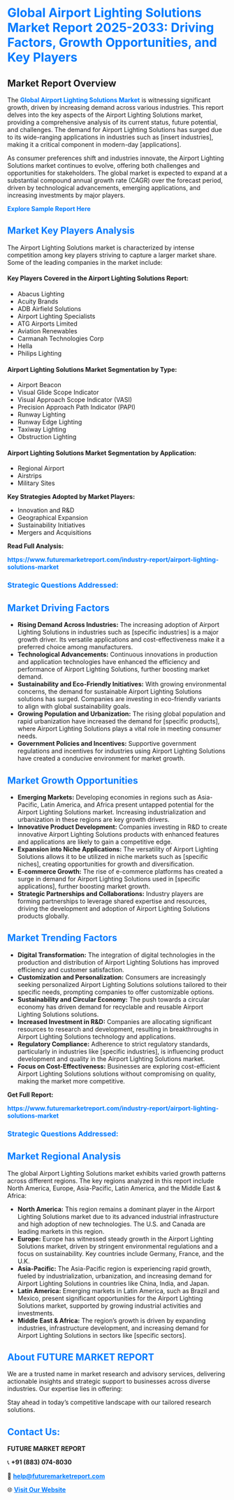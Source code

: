 <h1 style="color: #007BFF;">Global Airport Lighting Solutions Market Report 2025-2033: Driving Factors, Growth Opportunities, and Key Players</h1>

<section id="overview">
<h2>Market Report Overview</h2>
<p>The <a href="https://www.futuremarketreport.com/industry-report/airport-lighting-solutions-market" style="color: #007BFF; text-decoration: none;"><strong>Global Airport Lighting Solutions Market</strong></a> is witnessing significant growth, driven by increasing demand across various industries. This report delves into the key aspects of the Airport Lighting Solutions market, providing a comprehensive analysis of its current status, future potential, and challenges. The demand for Airport Lighting Solutions has surged due to its wide-ranging applications in industries such as [insert industries], making it a critical component in modern-day [applications].</p>
<p>As consumer preferences shift and industries innovate, the Airport Lighting Solutions market continues to evolve, offering both challenges and opportunities for stakeholders. The global market is expected to expand at a substantial compound annual growth rate (CAGR) over the forecast period, driven by technological advancements, emerging applications, and increasing investments by major players.</p>
</section>

<section id="overview">
<p><a href="https://www.futuremarketreport.com/request-sample/reportId=100401" style="color: #007BFF; text-decoration: none;"><strong>Explore Sample Report Here</strong></a></p>
</section>

<section id="key-players">
<h2 style="color: #007BFF;">Market Key Players Analysis</h2>
<p>The Airport Lighting Solutions market is characterized by intense competition among key players striving to capture a larger market share. Some of the leading companies in the market include:</p>
<h4>Key Players Covered in the Airport Lighting Solutions Report:</h4>
<ul><li>Abacus Lighting</li><li>Acuity Brands</li><li>ADB Airfield Solutions</li><li>Airport Lighting Specialists</li><li>ATG Airports Limited</li><li>Aviation Renewables</li><li>Carmanah Technologies Corp</li><li>Hella</li><li>Philips Lighting</li></ul>
<h4>Airport Lighting Solutions Market Segmentation by Type:</h4>
<ul><li>Airport Beacon</li><li>Visual Glide Scope Indicator</li><li>Visual Approach Scope Indicator (VASI)</li><li>Precision Approach Path Indicator (PAPI)</li><li>Runway Lighting</li><li>Runway Edge Lighting</li><li>Taxiway Lighting</li><li>Obstruction Lighting</li></ul>

<h4>Airport Lighting Solutions Market Segmentation by Application:</h4>
<ul><li>Regional Airport</li><li>Airstrips</li><li>Military Sites</li></ul>
<p><strong>Key Strategies Adopted by Market Players:</strong></p>
<ul>
<li>Innovation and R&D</li>
<li>Geographical Expansion</li>
<li>Sustainability Initiatives</li>
<li>Mergers and Acquisitions</li>
</ul>
</section>

<section>
<p><strong>Read Full Analysis: </strong></p><a href="https://www.futuremarketreport.com/industry-report/airport-lighting-solutions-market" style="color: #007BFF; text-decoration: none;"><strong>https://www.futuremarketreport.com/industry-report/airport-lighting-solutions-market</strong></a>
<h3 style="color: #007BFF;">Strategic Questions Addressed:</h3>
</section>

<section id="driving-factors">
<h2 style="color: #007BFF;">Market Driving Factors</h2>
<ul>
<li><strong>Rising Demand Across Industries:</strong> The increasing adoption of Airport Lighting Solutions in industries such as [specific industries] is a major growth driver. Its versatile applications and cost-effectiveness make it a preferred choice among manufacturers.</li>
<li><strong>Technological Advancements:</strong> Continuous innovations in production and application technologies have enhanced the efficiency and performance of Airport Lighting Solutions, further boosting market demand.</li>
<li><strong>Sustainability and Eco-Friendly Initiatives:</strong> With growing environmental concerns, the demand for sustainable Airport Lighting Solutions solutions has surged. Companies are investing in eco-friendly variants to align with global sustainability goals.</li>
<li><strong>Growing Population and Urbanization:</strong> The rising global population and rapid urbanization have increased the demand for [specific products], where Airport Lighting Solutions plays a vital role in meeting consumer needs.</li>
<li><strong>Government Policies and Incentives:</strong> Supportive government regulations and incentives for industries using Airport Lighting Solutions have created a conducive environment for market growth.</li>
</ul>
</section>

<section id="growth-opportunities">
<h2 style="color: #007BFF;">Market Growth Opportunities</h2>
<ul>
<li><strong>Emerging Markets:</strong> Developing economies in regions such as Asia-Pacific, Latin America, and Africa present untapped potential for the Airport Lighting Solutions market. Increasing industrialization and urbanization in these regions are key growth drivers.</li>
<li><strong>Innovative Product Development:</strong> Companies investing in R&D to create innovative Airport Lighting Solutions products with enhanced features and applications are likely to gain a competitive edge.</li>
<li><strong>Expansion into Niche Applications:</strong> The versatility of Airport Lighting Solutions allows it to be utilized in niche markets such as [specific niches], creating opportunities for growth and diversification.</li>
<li><strong>E-commerce Growth:</strong> The rise of e-commerce platforms has created a surge in demand for Airport Lighting Solutions used in [specific applications], further boosting market growth.</li>
<li><strong>Strategic Partnerships and Collaborations:</strong> Industry players are forming partnerships to leverage shared expertise and resources, driving the development and adoption of Airport Lighting Solutions products globally.</li>
</ul>
</section>

<section id="trending-factors">
<h2 style="color: #007BFF;">Market Trending Factors</h2>
<ul>
<li><strong>Digital Transformation:</strong> The integration of digital technologies in the production and distribution of Airport Lighting Solutions has improved efficiency and customer satisfaction.</li>
<li><strong>Customization and Personalization:</strong> Consumers are increasingly seeking personalized Airport Lighting Solutions solutions tailored to their specific needs, prompting companies to offer customizable options.</li>
<li><strong>Sustainability and Circular Economy:</strong> The push towards a circular economy has driven demand for recyclable and reusable Airport Lighting Solutions solutions.</li>
<li><strong>Increased Investment in R&D:</strong> Companies are allocating significant resources to research and development, resulting in breakthroughs in Airport Lighting Solutions technology and applications.</li>
<li><strong>Regulatory Compliance:</strong> Adherence to strict regulatory standards, particularly in industries like [specific industries], is influencing product development and quality in the Airport Lighting Solutions market.</li>
<li><strong>Focus on Cost-Effectiveness:</strong> Businesses are exploring cost-efficient Airport Lighting Solutions solutions without compromising on quality, making the market more competitive.</li>
</ul>
</section>

<section>
<p><strong>Get Full Report: </strong></p><a href="https://www.futuremarketreport.com/industry-report/airport-lighting-solutions-market" style="color: #007BFF; text-decoration: none;"><strong>https://www.futuremarketreport.com/industry-report/airport-lighting-solutions-market</strong></a>
<h3 style="color: #007BFF;">Strategic Questions Addressed:</h3>
</section>


<section id="regional-analysis">
<h2 style="color: #007BFF;">Market Regional Analysis</h2>
<p>The global Airport Lighting Solutions market exhibits varied growth patterns across different regions. The key regions analyzed in this report include North America, Europe, Asia-Pacific, Latin America, and the Middle East & Africa:</p>
<ul>
<li><strong>North America:</strong> This region remains a dominant player in the Airport Lighting Solutions market due to its advanced industrial infrastructure and high adoption of new technologies. The U.S. and Canada are leading markets in this region.</li>
<li><strong>Europe:</strong> Europe has witnessed steady growth in the Airport Lighting Solutions market, driven by stringent environmental regulations and a focus on sustainability. Key countries include Germany, France, and the U.K.</li>
<li><strong>Asia-Pacific:</strong> The Asia-Pacific region is experiencing rapid growth, fueled by industrialization, urbanization, and increasing demand for Airport Lighting Solutions in countries like China, India, and Japan.</li>
<li><strong>Latin America:</strong> Emerging markets in Latin America, such as Brazil and Mexico, present significant opportunities for the Airport Lighting Solutions market, supported by growing industrial activities and investments.</li>
<li><strong>Middle East & Africa:</strong> The region’s growth is driven by expanding industries, infrastructure development, and increasing demand for Airport Lighting Solutions in sectors like [specific sectors].</li>
</ul>
</section>

<footer>
<h2 style="color: #007BFF;">About FUTURE MARKET REPORT</h2>
<p>We are a trusted name in market research and advisory services, delivering actionable insights and strategic support to businesses across diverse industries. Our expertise lies in offering:</p>

<p>Stay ahead in today’s competitive landscape with our tailored research solutions.</p>

<h2 style="color: #007BFF;">Contact Us:</h2>
<p><strong>FUTURE MARKET REPORT</strong></p>
<p>📞 <strong>+91 (883) 074-8030</strong></p>
<p>📧 <strong><a href="mailto:help@futuremarketreport.com" style="color: #007BFF;">help@futuremarketreport.com</a></strong></p>
<p>🌐 <strong><a href="https://www.futuremarketreport.com/" style="color: #007BFF;">Visit Our Website</a></strong></p>
</footer>